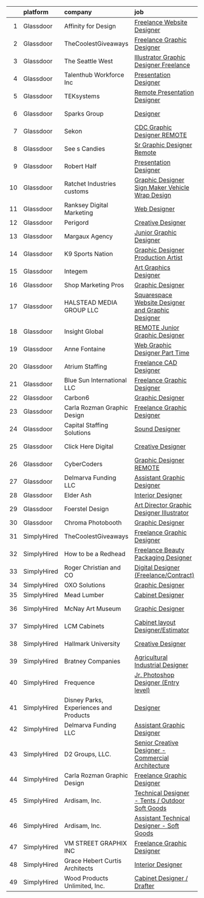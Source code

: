

|    | platform    | company                                | job                                                                                                                                                                                                                                                                                                                                                                                                                                                                                                                                                                                                                                                                                                                                                                                                                                                                                                                                                                                                                                                                                                                                                                                                                                                                                                                                                                                                           | update_time   | location            |
|---:|:------------|:---------------------------------------|:--------------------------------------------------------------------------------------------------------------------------------------------------------------------------------------------------------------------------------------------------------------------------------------------------------------------------------------------------------------------------------------------------------------------------------------------------------------------------------------------------------------------------------------------------------------------------------------------------------------------------------------------------------------------------------------------------------------------------------------------------------------------------------------------------------------------------------------------------------------------------------------------------------------------------------------------------------------------------------------------------------------------------------------------------------------------------------------------------------------------------------------------------------------------------------------------------------------------------------------------------------------------------------------------------------------------------------------------------------------------------------------------------------------|:--------------|:--------------------|
|  1 | Glassdoor   | Affinity for Design                    | [Freelance Website Designer](https://www.glassdoor.com/partner/jobListing.htm?pos=120&ao=1136043&s=58&guid=00000183021e94a796a4d702abb7305f&src=GD_JOB_AD&t=SR&vt=w&ea=1&cs=1_1984e76e&cb=1662187902486&jobListingId=1008103821912&jrtk=3-0-1gc11t56eklu7801-1gc11t56vi9jm800-11fb54804def4c06-)                                                                                                                                                                                                                                                                                                                                                                                                                                                                                                                                                                                                                                                                                                                                                                                                                                                                                                                                                                                                                                                                                                              | 3d            | Remote              |
|  2 | Glassdoor   | TheCoolestGiveaways                    | [Freelance Graphic Designer](https://www.glassdoor.com/partner/jobListing.htm?pos=121&ao=1136043&s=58&guid=00000183021e94a796a4d702abb7305f&src=GD_JOB_AD&t=SR&vt=w&ea=1&cs=1_f937060d&cb=1662187902486&jobListingId=1008112220205&jrtk=3-0-1gc11t56eklu7801-1gc11t56vi9jm800-eb74c74bdc3c100c-)                                                                                                                                                                                                                                                                                                                                                                                                                                                                                                                                                                                                                                                                                                                                                                                                                                                                                                                                                                                                                                                                                                              | 1d            | Remote              |
|  3 | Glassdoor   | The Seattle West                       | [Illustrator Graphic Designer   Freelance](https://www.glassdoor.com/partner/jobListing.htm?pos=130&ao=1136043&s=58&guid=00000183021e94a796a4d702abb7305f&src=GD_JOB_AD&t=SR&vt=w&ea=1&cs=1_0b9ddcd6&cb=1662187902488&jobListingId=1008114197926&jrtk=3-0-1gc11t56eklu7801-1gc11t56vi9jm800-50612d610ab7d61f-)                                                                                                                                                                                                                                                                                                                                                                                                                                                                                                                                                                                                                                                                                                                                                                                                                                                                                                                                                                                                                                                                                                | 24h           | Remote              |
|  4 | Glassdoor   | Talenthub Workforce  Inc               | [Presentation Designer](https://www.glassdoor.com/partner/jobListing.htm?pos=117&ao=1110586&s=58&guid=00000183021e94a796a4d702abb7305f&src=GD_JOB_AD&t=SR&vt=w&ea=1&cs=1_8e177422&cb=1662187902485&jobListingId=1008104112031&cpc=F41FEAB56D215062&jrtk=3-0-1gc11t56eklu7801-1gc11t56vi9jm800-b0396012850688ec--6NYlbfkN0DpwFV3tuw9vFlML3xauMsT_S9XsNg3VdZNHiuyFzGFEzXfSGkGfgeZuQmrRNOoRj2KG4JtZ16c6Me6TMe4k8idSKCqMIK3nKRCNN0673o5rBPp8bUF45137Vz3MHFL762ZXOrmoxPdzX2ZNZrNjhWHxCSlNkIwtcKanXnT2eO3-YrVPWt20WW4OF6kIlKypSii3gntkKXi1hHwQjhygCNhy1wrJ61KRyA8Y7dolUTYbafQbsVsZCLKvpZMkkBMCnCGEY6yOG8DL37jFSNp4x4nJKKORafkU45ilZpZ7YaXVvi3BBgQ1Bn3P5Np0X8_s2f2Ehz-wVyQ7r0l_YwGjo8ieTINPnYJkR5uYrWULzQ9q8GS1AhUrzgMkiPLGWvy3xCNeC333Dr5jZKfYB4-j6wAKsM-ulCAvCeeudfTmjcEo8CqLoLrqCiDgol9Jq6AUHZKCzXNzwA1Y8RjyZDS1ZHpV0aX1G-aRmpbrGPltl6dX9IVU9Rr5xwOOLQICWCNRD2mlMTiwVYbOH4JUKcihaYH)                                                                                                                                                                                                                                                                                                                                                                                                                                                                                                                              | 3d            | Remote              |
|  5 | Glassdoor   | TEKsystems                             | [Remote Presentation Designer](https://www.glassdoor.com/partner/jobListing.htm?pos=115&ao=1110586&s=58&guid=00000183021e94a796a4d702abb7305f&src=GD_JOB_AD&t=SR&vt=w&cs=1_f87427bc&cb=1662187902485&jobListingId=1008106163906&cpc=AC285F3A3ECA6BB0&jrtk=3-0-1gc11t56eklu7801-1gc11t56vi9jm800-a087ed80b67f7f5b--6NYlbfkN0AuKz8EBO1xHDEL7V2YF9xF3dC_I9B9i-Zw2Jh8clPMK3KTieKealHQMRxLfyLBLKLyCZChEE48vqLybCiiARm2ZbgopHfff5ewlcdAlwoGxiTfSHLE287921qYA1_BFeP27zjJNgZTCcSAUTAZYNZotGtuZOEJ5kTFNKKk5C0QMiVsKQ4_dtE0pGJleCTl8OOiebrJTppoCQGhy5mVqfg4OApteR9GhHcBPDgb34QqZAfHFNKCUCvqAH-9qlaEQjhJDUAHYXSZ6Jzb3erPLFKr3HX6nMqQaNUPVJeDRTXI-NfEaP41-FMz8nLKcSSMtQyM3XwVHmRlSi3s-xjjCUhR2dTo7FoZ6GHI5o2Ejhovi-5ywU2tU2BQBRS70oosXQVI7kLr3mRMT0sObt6DEKKVxBhypYfldjCjSZUN5yOZvKVfF8qjB8ZVI0qILzGOScm1DFQ8lCUCqzRe-c7Vlh0fnt9qE3bbXaPk_HKDv8G1AP1aJo4Z9PFl4Mecl9ccC3TiMYaXAPH-4vIqeRYax5EmkbuPAfmTlrtB223z1zSWI4T7v5cQlLrz8_2fMWhQLQNYONsDLal-z80SAoX3wfG_8guSJYk7DHzEBmCAQn2vQIiBdwiXBQj3J2K9Y9BB2YxzstvGUdNU0qkSZ7mEGrXwSPO0vwV5n40Ymja3vnzUgRb7MPy_7rCqPtSIDwTowvv7NuZ3JNNDymXSObjob1Ghs6_h8nRbA59AxxzgUpSV53cScLlt2c1zqrh_G3Bcxo9NAfVOK_k32m7VXTc08NDxKBqAlriOUMvLq9hKgVCFbmPrRvPdAakmOWJ7jIzRoOYq8eylKLsHatyvle03o6Vi9xq7ckMMiU7FDXrwNcuQIY02TR7Gq2ZvSKI0Wis-8bc3WiA1c3sRcLwGWfXvuwhXAVPQD2szbQY%3D)                                                                                                              | 2d            | Atlanta, GA         |
|  6 | Glassdoor   | Sparks Group                           | [Designer](https://www.glassdoor.com/partner/jobListing.htm?pos=118&ao=1110586&s=58&guid=00000183021e94a796a4d702abb7305f&src=GD_JOB_AD&t=SR&vt=w&cs=1_1e909095&cb=1662187902485&jobListingId=1008108010689&cpc=3BA4CE39D5B5DEF5&jrtk=3-0-1gc11t56eklu7801-1gc11t56vi9jm800-2ab6578a82eb877a--6NYlbfkN0CVbIAoVGlVV0muHIzlWY31dYj5hrVkKa7qBWZ-hZn3g-zWnitpxah_RyLopvrEJPJvqSisNGhn3vdd_usG89dYKpkOVhf9r3Tb8rD7p2cr4-PNW0rKTXIM-necDLSO0rgciRCwNTJ6AmC_Se0doaCOPcqwlbH5NsDxCyuRFRq6Acau8EnfwWeHSzz6bOB3cVvHVqX7TbgylyA1I3Y1K6wesbunhSofQfCIqz2Y3lmFmMxsoPPI8t9lk7-khRZDve9MglOyKSXDRza41ZxhCbLnPrUxFrrXJcFLmdd8F_GWjwtNMrCjdGu9AvxLfkDSKNfJaMGbPPWBf8xPXx1yrdrzkpbxtVbBWv_Nscu78DjWHKVUDaPoPg0SvDga9R7ZKEGxKluE_GCIAoRIgz1wpfjiLhr-cG-AbYKke-kLBVYjWDq-NvmDXYO6q0bW0LdyrSDRS42USxaZMVl2F_uCgNVXWgbVRbdldyWyjbOBl4ogaJCI-b1r7C6NquWqdMry-0M%3D)                                                                                                                                                                                                                                                                                                                                                                                                                                                                                                                                                                  | 2d            | Rockville, MD       |
|  7 | Glassdoor   | Sekon                                  | [CDC Graphic Designer   REMOTE](https://www.glassdoor.com/partner/jobListing.htm?pos=127&ao=1136043&s=58&guid=00000183021e94a796a4d702abb7305f&src=GD_JOB_AD&t=SR&vt=w&ea=1&cs=1_071d2961&cb=1662187902486&jobListingId=1008106121782&jrtk=3-0-1gc11t56eklu7801-1gc11t56vi9jm800-f0b83dce37d3bac8-)                                                                                                                                                                                                                                                                                                                                                                                                                                                                                                                                                                                                                                                                                                                                                                                                                                                                                                                                                                                                                                                                                                           | 2d            | Atlanta, GA         |
|  8 | Glassdoor   | See s Candies                          | [Sr  Graphic Designer  Remote ](https://www.glassdoor.com/partner/jobListing.htm?pos=119&ao=1136043&s=58&guid=00000183021e94a796a4d702abb7305f&src=GD_JOB_AD&t=SR&vt=w&ea=1&cs=1_23a1608a&cb=1662187902485&jobListingId=1008111619504&jrtk=3-0-1gc11t56eklu7801-1gc11t56vi9jm800-e01715df2179d76c-)                                                                                                                                                                                                                                                                                                                                                                                                                                                                                                                                                                                                                                                                                                                                                                                                                                                                                                                                                                                                                                                                                                           | 1d            | Daytona Beach, FL   |
|  9 | Glassdoor   | Robert Half                            | [Presentation Designer](https://www.glassdoor.com/partner/jobListing.htm?pos=113&ao=1110586&s=58&guid=00000183021e94a796a4d702abb7305f&src=GD_JOB_AD&t=SR&vt=w&ea=1&cs=1_70dbe3a0&cb=1662187902485&jobListingId=1008107855793&cpc=32EE424DE2B657EB&jrtk=3-0-1gc11t56eklu7801-1gc11t56vi9jm800-d467135622d91d34--6NYlbfkN0CpzDdaQkua3np5pkmj49lKioZwmwxQ-yx5plwbYmV_M2CLBDBrPEXoXkIUtnH_BUdqEP6kI6DXOl4eEMO6smxWdHj2IGnkFI0yrJnqViZ8DHVUpws-HxEjwKa6wOnlMvCl7TgGYJbG20lEQYYf394vlUvBGQCPZvspHxI4aGNparswttkt6GqlrHQ33kFN7daCke_h3s-hjuwdfucM78VTpVHnP1ZpFzrgJA9CCbdPxWyJCCl6apZv79mCuN9_kJXW7FfEHlk-9AqwtWKDy64OzS9A_W56wRApYMz-RIR4Zt8K5QKRlUCic1khLcQUVwFzoL-9A1SVA26Xpb69-Nj23HpaLjceGbTqR_0fte0UpcQYpffv8_vSU88Lhoz0aoYJcZzXqokX9mhAIaR5M9hEGUXLAv14IjOFQeJ3l5LvYEDY8mk1NgOQ8GuDRb-RYdmuL6zwV7GPA1k3dhfhnX5uefwHCMcYut4LYs2GlM2UnfjcondTJ2HHWJOZa8f7q3WC1RLRpn325zi3EVp3zU-zUq_TpT1sDDkhmBQX0Ub7aaBSsB_atX1B)                                                                                                                                                                                                                                                                                                                                                                                                                                                                                              | 2d            | Denver, CO          |
| 10 | Glassdoor   | Ratchet Industries customs             | [Graphic Designer Sign Maker  Vehicle Wrap Design](https://www.glassdoor.com/partner/jobListing.htm?pos=102&ao=1110586&s=58&guid=00000183021e94a796a4d702abb7305f&src=GD_JOB_AD&t=SR&vt=w&ea=1&cs=1_3e9e5aa9&cb=1662187902484&jobListingId=1008106168783&cpc=608BEFD8E68346F1&jrtk=3-0-1gc11t56eklu7801-1gc11t56vi9jm800-ab4069b96fbbbaf8--6NYlbfkN0BzyIYrTMR_AjNKh_kvAG8N613gtHPANQ3sdLTkrtBd-xoNshQoLJljpkXtMg3ByttehrpfycqhA_jI7OzHh3Dwp6oLlDjwEp2WuqcFDY1HN7UCwbeweiPbKgRF7O1nLYCJq2zx9dJVUVbCO7gavwf4RYVuHiaExKW3U5v2qOv6ZSDrFImCHQUMgnTJo0RpDxRN1-W6n56XohumLewtuAveuMfgwWF0wT8PCTiEBKXlAsveXA5zmt_5fBWYv8fcHRFJ2rnpmtbD7X5t-HAHH4I_2QA6LCt1wjB8Xq3Vgt-2QK6nMwftNvOVdrBlKsMteKfYvxvoIEtGiN6ytWJLBEQC8Emq4XfPWBfz3z5h-McKgE1lqC-F09ezxtEH3rgKyEoUFjyuB_Ziyzel4TEn4rwPcUf7cgXvKbY80bHbQ3r9s3tJ37lLlJk5FIggmctGHDQopH92FJpktLc-TR9drwYdktmslLi8cqdEA36LmUSdz2ZgusuL1QdJ4FLl2SidIEA0GSNPWIrh4h3XVS0Gi29KtLGtCexYhyiw0Z-BQIvjKw%3D%3D)                                                                                                                                                                                                                                                                                                                                                                                                                                                                       | 2d            | Albuquerque, NM     |
| 11 | Glassdoor   | Ranksey Digital Marketing              | [Web Designer](https://www.glassdoor.com/partner/jobListing.htm?pos=129&ao=1136043&s=58&guid=00000183021e94a796a4d702abb7305f&src=GD_JOB_AD&t=SR&vt=w&ea=1&cs=1_f614a9ec&cb=1662187902488&jobListingId=1008114109139&jrtk=3-0-1gc11t56eklu7801-1gc11t56vi9jm800-e1328e0ce8b09a50-)                                                                                                                                                                                                                                                                                                                                                                                                                                                                                                                                                                                                                                                                                                                                                                                                                                                                                                                                                                                                                                                                                                                            | 24h           | Remote              |
| 12 | Glassdoor   | Perigord                               | [Creative Designer](https://www.glassdoor.com/partner/jobListing.htm?pos=124&ao=1136043&s=58&guid=00000183021e94a796a4d702abb7305f&src=GD_JOB_AD&t=SR&vt=w&ea=1&cs=1_3b6ae4f8&cb=1662187902486&jobListingId=1008110194208&jrtk=3-0-1gc11t56eklu7801-1gc11t56vi9jm800-952d8643bdca7467-)                                                                                                                                                                                                                                                                                                                                                                                                                                                                                                                                                                                                                                                                                                                                                                                                                                                                                                                                                                                                                                                                                                                       | 1d            | Branford, CT        |
| 13 | Glassdoor   | Margaux Agency                         | [Junior Graphic Designer](https://www.glassdoor.com/partner/jobListing.htm?pos=123&ao=1136043&s=58&guid=00000183021e94a796a4d702abb7305f&src=GD_JOB_AD&t=SR&vt=w&cs=1_f77ae4a5&cb=1662187902486&jobListingId=1008106153163&jrtk=3-0-1gc11t56eklu7801-1gc11t56vi9jm800-cfd08d1aac8104bb-)                                                                                                                                                                                                                                                                                                                                                                                                                                                                                                                                                                                                                                                                                                                                                                                                                                                                                                                                                                                                                                                                                                                      | 2d            | Remote              |
| 14 | Glassdoor   | K9 Sports Nation                       | [Graphic Designer Production Artist](https://www.glassdoor.com/partner/jobListing.htm?pos=110&ao=1110586&s=58&guid=00000183021e94a796a4d702abb7305f&src=GD_JOB_AD&t=SR&vt=w&ea=1&cs=1_11845429&cb=1662187902485&jobListingId=1008110168448&cpc=8795CF9063CD573D&jrtk=3-0-1gc11t56eklu7801-1gc11t56vi9jm800-58ffb3cab13633d5--6NYlbfkN0AtlW_omU2Xx3W-19HQ_drmTKCWebiHnmA5lS5PDL5G8WHWVC1E87EzjhkXIyk3pymnVmLBJ9ZPpM2F7DssSIX-BynU26PtybXApyD_-v48dK4-Hbml_3OQIgybsON6Vt3hYMn9BnwsOz2yEnPf-GtxIuy7vIKTtnPi27SEj8l2-ISaPkpm1iHC1RO4A86Yi4-rxBS8SIlmL0DfpvWqcQoS5uTn1gTmbnrVplx8R1kVCchwcPLRbXcy-69sEW36pahyjhsH6CG2l7MIkIQ-aEDfY9l9BRCqOluVZNDss_KXcpBKtSlo5ZMeeYqRxiG4bk9SflOSGCJeyyy1CdchWb6bBiwUiTHkP7k-uweGDq6EBrrEBTC1hhJvXR1hCwqG2fp6fF7uR6jUx0v76rH46TM2P8cmjlkzmuKj3RlC3hZmn_mrDiE0vo5d8-V4-YdfNDKlvS_g6yWzEpEsOFJmgCjQ6AS3vo4Kb7-MUkGE7Zd6hDb170XmeCUnZ7z4vJyv6-o%3D)                                                                                                                                                                                                                                                                                                                                                                                                                                                                                                                                   | 1d            | Remote              |
| 15 | Glassdoor   | Integem                                | [Art Graphics Designer](https://www.glassdoor.com/partner/jobListing.htm?pos=126&ao=1136043&s=58&guid=00000183021e94a796a4d702abb7305f&src=GD_JOB_AD&t=SR&vt=w&ea=1&cs=1_607a1bab&cb=1662187902486&jobListingId=1008102053275&jrtk=3-0-1gc11t56eklu7801-1gc11t56vi9jm800-db0b9712246398b2-)                                                                                                                                                                                                                                                                                                                                                                                                                                                                                                                                                                                                                                                                                                                                                                                                                                                                                                                                                                                                                                                                                                                   | 4d            | Remote              |
| 16 | Glassdoor   | Shop Marketing Pros                    | [Graphic Designer](https://www.glassdoor.com/partner/jobListing.htm?pos=107&ao=1110586&s=58&guid=00000183021e94a796a4d702abb7305f&src=GD_JOB_AD&t=SR&vt=w&cs=1_27903502&cb=1662187902484&jobListingId=1008106685149&cpc=47CFDC01B3F81FAC&jrtk=3-0-1gc11t56eklu7801-1gc11t56vi9jm800-1e5450f6cbd41cd0--6NYlbfkN0DnTJ3xfjzt2ELn4kEqc-7-tLkxQ1NV7wDx75Ziu13nDF3carm4JZxqQO1ZtaAo41zz1DATBbo5JSuMcqSf7J17RowlHfkSAHKVp9LaY-W_4ymO_4tFNpELogX79y-e1zo73cjFscyYccQxyxRgr6IvDdL2YL2qTRBrlh9V64i51xUTHwa--rcBcoQgVlk5y56JLwe6PbSz4t7rDHdbFA4M9mla-GaZpzZ2oeFsq_dAjwGmDZcOIIocNCssJZbfoSeKsD8IcEhx1ay3l7ix4Q1uYnELGU40D5dFfs5KE6PHZyGP4SDvXUzvR4ILsA-v5uFAosmHNx6pcMg7_y0fUoNDrKxToA_IGZ-KFlha9CJcuAY_W-_GtfLCL-G0lB6qf11ousEDjP-W7yY7rF0Y9aNJXyTyZRQzFaD9iyBV6lef_eqeDUnDiIPkbTBX0ZRRMsbcw_vYM2tp3CiLMJCVSH_T)                                                                                                                                                                                                                                                                                                                                                                                                                                                                                                                                                                                                        | 2d            | Remote              |
| 17 | Glassdoor   | HALSTEAD MEDIA GROUP LLC               | [Squarespace Website Designer and Graphic Designer](https://www.glassdoor.com/partner/jobListing.htm?pos=103&ao=1110586&s=58&guid=00000183021e94a796a4d702abb7305f&src=GD_JOB_AD&t=SR&vt=w&cs=1_cd4a938f&cb=1662187902483&jobListingId=1008106340050&cpc=155EB9D5185558AF&jrtk=3-0-1gc11t56eklu7801-1gc11t56vi9jm800-7343cc581a020b84--6NYlbfkN0CKpraHHsEcuvJldHh9lYb6MSUQnY31yEhbu34n0Z8zJ2HzSiEwYgyRcwX4HAw0cugsNS8Hgeg84ahFMiKeaFyPf24f8Derf5JOz3N-BDpFP7Ainm-YszgId7cQNXHKtn_PsQg-aiwMy-fiP4cbvO_w1b5ArMSQM-HvEac48MnAYmFgtbKjSRW6HPvNuMTx9ruVrVaSKxAAKu0YQPlGizQceuGLUzDxPAC4TysfS9THnOiv5Qtx5b3shfrw4fyvrZZkURfnik-iyZTcRnZG5HF5_9ZWbaQK7z609dZY_9BOnEuvk945rY3rgS61bMb54K55iBaTcu12rjJbUZhzx0QBnTMLPZqyAxbidcyk5-k0PIb-uZPo8TmLHZ8zxltd9JzpxZ5AO16hsUToMiEdaHSBG03l-tZ7JEG0AJTaTEMF18q-j7CbnXgGByokTnc2JI4tWG7iOg7iRRBm89J52cU3UjPTNICkMkM%3D)                                                                                                                                                                                                                                                                                                                                                                                                                                                                                                                                                         | 2d            | Remote              |
| 18 | Glassdoor   | Insight Global                         | [REMOTE Junior Graphic Designer](https://www.glassdoor.com/partner/jobListing.htm?pos=114&ao=1110586&s=58&guid=00000183021e94a796a4d702abb7305f&src=GD_JOB_AD&t=SR&vt=w&cs=1_c299b205&cb=1662187902485&jobListingId=1008106886005&cpc=8795CF9063CD573D&jrtk=3-0-1gc11t56eklu7801-1gc11t56vi9jm800-45496df61d6fa0e4--6NYlbfkN0BKkHZu3wF05EeDimN_p6sYpKCMArvwa95YdH7UpkaBCqc7l59Erwqcm87s8bKO7is9mvV1tr8npeQ1L1BoncWLXZO4J42ei-KFFFfHzk79dbpSSeLnJXMpQCecMA2wSXyXCHRRTVTdvhTPoOfaE1OtitdISTXlSBT9DsyA4AwwMC2Wpa83v-OrbiPKdwF87eowPIRAjR25RhKvHHYvG_wtgLPF5M4ES25BXuOq78g0tZXgV6ZxjoJMMYTNTxn7r4RMlx4Ap2E2ruPErD6Qxmgfj5VwWlk08_f6IB-3YaLspc1DpOBoA3dMVcGsf9Api2nWa0T7PExjziQ8-aRjYMlMY-Jb-q3x5MRxfl0JpoCfCYq6Q1Z5iOaE14rZwT21vJgslFvO2ARTFiewGi7Thj-tlsPiuee_Xzvh-OcMYHGWb4vSEZAq3t8ltt16utwqY_0qhyW9PRlZL8drS7uoGvZRKMen8SRN-XVmAVwsPIXU-Q%3D%3D)                                                                                                                                                                                                                                                                                                                                                                                                                                                                                                                                                              | 2d            | Charlotte, NC       |
| 19 | Glassdoor   | Anne Fontaine                          | [Web   Graphic Designer  Part Time ](https://www.glassdoor.com/partner/jobListing.htm?pos=106&ao=1110586&s=58&guid=00000183021e94a796a4d702abb7305f&src=GD_JOB_AD&t=SR&vt=w&ea=1&cs=1_6a89a2e7&cb=1662187902484&jobListingId=1008104509355&cpc=8795CF9063CD573D&jrtk=3-0-1gc11t56eklu7801-1gc11t56vi9jm800-23cc6dd955f97acb--6NYlbfkN0A1yW4rVUtORymw55mWH2MRd7jhOoBOAz3YZ9XiYGcR52HGAZol1zhF17ueCYP6PeGZbqgBFf4cmeQjTTky6_vPc-OoRjfpJT3-wAGZ9Ijh-ZOt2TUtJI5dzhZ1jxD6OV77VobhLSlbSV26j4JKDWyWUv0F4cY85sJGApdTSLpkGCkYj7AYCSMTMAxjn-1jJrINzKMRCjjnlzUitw0jraJCPNwogJfQUa230QS3Zq6K7lw6Wlfsu22ps2gVEgRJ2--BNr1LFBwYNscg79nja9Lb2hkZKw4AVX_PZOs66Z9VNEeZeNheW3UjgZG_KK-uN1w9lehynGoU-eaaQcBL6eBu-Z3wEqAdAGzkttMTG1MLpPCAgE8TeDTN4sEp2t_CXL9mfLYISRlbCcfAYd1BoybHGKGKGBrjjuv4BHNzif7wTQUbzdeLDysDGAh70-8pHx714hhzccTTM14D4PtoHsYT4RCRFBmAaoCXAAS1n7ZyOF65YY-FNYjLKdDkxOnnMQzHUB2gR6aV7A%3D%3D)                                                                                                                                                                                                                                                                                                                                                                                                                                                                                                                     | 3d            | Remote              |
| 20 | Glassdoor   | Atrium Staffing                        | [Freelance CAD Designer](https://www.glassdoor.com/partner/jobListing.htm?pos=116&ao=1110586&s=58&guid=00000183021e94a796a4d702abb7305f&src=GD_JOB_AD&t=SR&vt=w&ea=1&cs=1_36a02056&cb=1662187902485&jobListingId=1008114842171&cpc=334ABAF5D42DC775&jrtk=3-0-1gc11t56eklu7801-1gc11t56vi9jm800-9bf5eb728c5dfd72--6NYlbfkN0AJVhJRw9wUHBCF8R8adMoLXwMaKLwknIknnYTuOdK23DV61sywQ-0esZH64X1fzYdAnY6bygRD6L2Wav3Q7Xau3TamEpFCK4N2iFtZZJIjocFjRmqKevZA7S-0rZwyWSN9YSKpWokLGTAw5m2w5SVDsoS_nwMHUhfOLDOte2vjzEUsQQcveYe21xG3f5m7LagLVX-GB8qZIamT6i2V4iu_LYoaw5jqJv0EXUrlwh49K37CYBLi0CCUb9AZOejB_0K5syHeS085iTcedENKahnpizQcqsuePXuC_dp7ObgHd4rlINzGPVnWlHD3Wh0w3-LWJ_Q4HQJNGAdfOrFLrquB4pzCFJRDmAa4W0osmLABuI59WiGN-qmF3Qqm7QW3wzfd4ADnUudXQngbn7j_212kfwJe23VSbl22nC9mjsv2F3O0g7jCj6AkClfc2dJ8QpyL-2cXkB9JM6vO_YETV6AF6X5HfZWkelX7KdtROwtM20SZSHFnEN1Gy13i3BIjNdOjLwbIOQRSpPT9VRrejyJL6G2bzmuktqhdI0njgdVZRaUVckP6XYwbwycXMQysty25R0qOmZKA0XzXarwHCFiUjN9x2NvjYuDBV1g8RVqobDx7cE7DSOPG--XSqyJVmEUsgrEDOtLub1IrKvxmz9BbctdY6xsxY5ezIiRwZAPSbtveZ_JGzNhTtEc7fME1euUrsJPeDOD3Iyfk8gR999fvWaua51HQY7hCksAkQF5WPR4sX8C5S6TAh95DrEUX3ZktsYFXK2lUFK4FeKw-YEW_k2HIdojEYJ0mg5ltMhu7uyJ7GD862pGhCL6pXyE5KxTSL8YLOKR8jpxQby6W5frK6PkxZ29liAf1uBC7SH25gocoajGJ_FlbgGreEoHhY8X6LGK6I-0gHvUpHOBIUY8mJ3dj8NpOK0prt7bcAliKEGMzR_rVaJF4qRo1etL5nw49H3etg1YpTaDkr8a0ZFF-iNOzruXp_IphaQT23zJ0HWymUxRrJIMPXUyKoJrY86v3S6OwsFwdPQ%3D%3D) | 24h           | New York, NY        |
| 21 | Glassdoor   | Blue Sun International LLC             | [Freelance Graphic Designer](https://www.glassdoor.com/partner/jobListing.htm?pos=105&ao=1110586&s=58&guid=00000183021e94a796a4d702abb7305f&src=GD_JOB_AD&t=SR&vt=w&ea=1&cs=1_4090d787&cb=1662187902484&jobListingId=1008111957566&cpc=1120CD366D53BFD9&jrtk=3-0-1gc11t56eklu7801-1gc11t56vi9jm800-2d507028a21702d6--6NYlbfkN0CO3DEfAY9A68AIVwcxeRGvQUfeLcLgbZIyCfLEHxv2SUABPt3EZ5sY_cwxurRvcyAECaPN83XEoA3JyC01ePnNuu-JrqRLQLImQNG5rJ8NHK2SurCLp5RC3NMgrFNEkPg3c_JiDypfmWv2l0QQnISkkupwN_D8A1ffQBYD9OP6rIz4WKgbaBu-u0XngWcfBQUFd4t7tPGAFn1xKwrhDrWcgEpk9NBwr5xYqcnGwyZJz6XeZ3vkDxXXWNQVOAzasY4yD08NigtJY_6nfGKX_tDYMKS52WZbHFL6ORnmdtStDADNwS5FFFTP53vvBNsO0gooZGZbp9T8xj1pk2Y3_j55aOEneFB56neXXDCpZtTZdkcAnx-iHcZw5WjcVspiBcQkgxtKN5lbT2uwpxosJAVMlFE0ImE0BrDOZGHLjn7BPOd9Jig5wlFsCWwraCcyfWGqxdmHc970Wu7yhDVNfgUGBLoNa_O5cztQWhN0-sPNSXyo7C5G8ZcptMmlb3BeZyA%3D)                                                                                                                                                                                                                                                                                                                                                                                                                                                                                                                                           | 1d            | Chapel Hill, NC     |
| 22 | Glassdoor   | Carbon6                                | [Graphic Designer](https://www.glassdoor.com/partner/jobListing.htm?pos=109&ao=1110586&s=58&guid=00000183021e94a796a4d702abb7305f&src=GD_JOB_AD&t=SR&vt=w&ea=1&cs=1_bd248a7c&cb=1662187902484&jobListingId=1008104173273&cpc=F41FEAB56D215062&jrtk=3-0-1gc11t56eklu7801-1gc11t56vi9jm800-61562116879e3eaa--6NYlbfkN0DcRLCRIXlqrXbrXkrsjdLszf_QETCYnSTCTx511dWxE4VngtRbIn9RKTkW9Vbx63WB45ty78slvGbHEFOIw6NDf4o3qi_zk8oYXE6kkcxiNrS5HDpaYUtP7EJjNcs2KFoP9kpMRuRNeXY4bOA3QG3yKHpzFEGNY1-CgW73246s7iucdm3GJUF994oTGAJ7EjzI0-X-t7_J-eKiIn8anEWS4w48EfCAMfb4FuL5jCnW6ZaEeiUqR0UnAioa1sLaH1zokmjnlwa71ISQe4QPCKzOS6WO3sjT3CX7gzfSpGWGJq2Bqw11CSpbOC8iCvTAOy6PslZdsWohonC6o3Kq5jCtBLssX3_q8pV1VE98DRwojJuFZ-565sZEHjhC0ecuI7eE-nM9_uBMVjrqZuCmVygzFGfU2SRk7z14-xSFJ-HoVtQlxZVzZE6y6ppWiwHU697x5F5j2Qnq1Z7SK80ENJiAJ9FPTAcQ613YcczBQ9edrKWOKYnkKZ2WUnPh9Cjp1vY%3D)                                                                                                                                                                                                                                                                                                                                                                                                                                                                                                                                                     | 3d            | Remote              |
| 23 | Glassdoor   | Carla Rozman Graphic Design            | [Freelance Graphic Designer](https://www.glassdoor.com/partner/jobListing.htm?pos=125&ao=1136043&s=58&guid=00000183021e94a796a4d702abb7305f&src=GD_JOB_AD&t=SR&vt=w&ea=1&cs=1_97073931&cb=1662187902486&jobListingId=1008114178071&jrtk=3-0-1gc11t56eklu7801-1gc11t56vi9jm800-01459c2725205fde-)                                                                                                                                                                                                                                                                                                                                                                                                                                                                                                                                                                                                                                                                                                                                                                                                                                                                                                                                                                                                                                                                                                              | 24h           | Remote              |
| 24 | Glassdoor   | Capital Staffing Solutions             | [Sound Designer](https://www.glassdoor.com/partner/jobListing.htm?pos=111&ao=1110586&s=58&guid=00000183021e94a796a4d702abb7305f&src=GD_JOB_AD&t=SR&vt=w&ea=1&cs=1_fa1c73d2&cb=1662187902485&jobListingId=1008114374344&cpc=8795CF9063CD573D&jrtk=3-0-1gc11t56eklu7801-1gc11t56vi9jm800-b8a7e5b70904a19e--6NYlbfkN0AHXq2vAVwR3IH7wgnTMdWCa3HguypIXx0DFudX-u0zu6XSU0N9gDGCMsnO9yvyAfN-w9ZDj2y4IJztBTj_DpNATP455ryBbc6HIlj1JRzLXgY_QhBREGrhOKT-dsILNU1H7GEHj6rekdNLERF2QVJCpUPs7TQqmQH248uMkm2P6H9TglB_2IHiZ_z69NiDLFo4ocF4lbqdk28ZJAAh0nBp2O_8zGsEMjBUJ6Jb8Gim_IHqDi3RdgtNn1M_-8_637goqNe46pNkNHT1xrCfLJXeTCXx4CaqRaujFKmBDyih6FKTk1wlxSZSsATPBYtcDEOIgiyEJXZ_80gzwYQFJ7YbKsenR9n31drG3BI5scFkXKbZeRfcYl6M2QusvSw2shSoNzLZHNGXVuL2RTjlqtD31xwB5_3uDTNy9X_Y5-JJNueIZa7GCgSrlfTK8LoUi8eoC5sCkOPMTMcwCKJa-eOrVAOcbpx-sxbmFiKDcoKnej36g6hkveRSbYuE9YmLfBdH1SUdWqbyug%3D%3D)                                                                                                                                                                                                                                                                                                                                                                                                                                                                                                                                         | 24h           | San Diego, CA       |
| 25 | Glassdoor   | Click Here Digital                     | [Creative Designer](https://www.glassdoor.com/partner/jobListing.htm?pos=128&ao=1136043&s=58&guid=00000183021e94a796a4d702abb7305f&src=GD_JOB_AD&t=SR&vt=w&ea=1&cs=1_3a133914&cb=1662187902488&jobListingId=1008101958706&jrtk=3-0-1gc11t56eklu7801-1gc11t56vi9jm800-5f3be8e5e01bd3b4-)                                                                                                                                                                                                                                                                                                                                                                                                                                                                                                                                                                                                                                                                                                                                                                                                                                                                                                                                                                                                                                                                                                                       | 4d            | Baton Rouge, LA     |
| 26 | Glassdoor   | CyberCoders                            | [Graphic Designer  REMOTE](https://www.glassdoor.com/partner/jobListing.htm?pos=112&ao=1110586&s=58&guid=00000183021e94a796a4d702abb7305f&src=GD_JOB_AD&t=SR&vt=w&ea=1&cs=1_ca1c560a&cb=1662187902485&jobListingId=1008114860872&cpc=F4EED0218A761C36&jrtk=3-0-1gc11t56eklu7801-1gc11t56vi9jm800-40ec8919b63df8dd--6NYlbfkN0CpFJQzrgRR8WqXWK1qKKEqALWJw739KlKqr2H-MSI4eoBlI4EFrmor2FYZMP3muM3YuujBUyTq2VXnDcctQKqM_HaFWXis3kHlcb6sByvlO7tunzm94Zw_PU43E1klP6MWjFIGcWmLy2hqLGUtS2l29AARbD6SlXvIk_M7XyqpzVTRzLuI5STsG6b7vw_H8Ls43gf12UuW7p5prN-PX_enLfRLPUH7uK15ZsZarvnH-MVtZV6NfwKkixtWNHJlZ-7K5W0qCGV09LSXBGojpYCenhv4VxzpRUXI9QwJ7drYDV56PjCK21WW3BHiU_rHoQfYX9sR5cw8rOpR-sssAaM2YKquhBvFEc9jBF5SKS9yYwnAckzdVZFpwr9VOH2HKfF4UU_dgxmipOuuXAO39BBp7l7KUFeyn6zfVbnPV4_24pAGky_lKiizPbdAY9Mqnz85Oyp4KGjQMV9w3E3p1GPL5-NuW1p-kosVuI__nfuUpxUxHFJkkfIJOmTLsj6E7qXjfhGgg05csxOSowCNBYxh0oQtgwQAIzhKGgaaX7wbTzCGjDMfTncbrdv6F8Ss_rq57QXJhV2Hyynifr2mqy3XWn2vAFNCYMNFcfalahi_LwlnMPeUlPwNHQMZGX1kkU4gfMgXDsVe72rczMz5bbFfg1BOrgLMdDnBkBd7Nfw6v4OdcdCeXe1usV7ev1tEmmCnyyiwwCaOlxSK7_jO-CWiyYJP3_bwCGW5l2MnAgB0LQE_VqHwYutWrIRGmnM4-3KCdt78ZiYsH3pciJ5Y0hf-AVB3dOg4OZNnWRQ2ibxSwCRVgdPStPp7JexeMbEaN3yhJGDrPqXjk1PmT2VEnMNsYUeaGHPMP0AduitRTV8HMpJD8mr79XhZyrDzZRqLsFwdp5x7uHl2h09e3oQwJDkSvTeWMXa8580JZbbYxdfd8lR0vw7xnSI18wU9oK8DL3JX5gKSGC5xbSbTuEv2S9-vDwCjH9PhezJozlNOOl5f_Q%3D%3D)                               | 24h           | Montclair, NJ       |
| 27 | Glassdoor   | Delmarva Funding LLC                   | [Assistant Graphic Designer](https://www.glassdoor.com/partner/jobListing.htm?pos=101&ao=1110586&s=58&guid=00000183021e94a796a4d702abb7305f&src=GD_JOB_AD&t=SR&vt=w&ea=1&cs=1_dfce6b9f&cb=1662187902483&jobListingId=1008114420660&cpc=036CEF58F9688075&jrtk=3-0-1gc11t56eklu7801-1gc11t56vi9jm800-a3c2b5c0a33b1373--6NYlbfkN0A4hgeKHdLyHgzaskNEvl2xXMVaueUT71iJOYpLYISQUHTwzmwXMv6kC1stTynKFBmMD1iFKJ5DNCahmY_o8V3H-5q9GxMA0pSWSGgMGwwfHC_JH17tfgKZotiie_QsEr3WX2CaTNPiPpt7ncA0aHmTAAFYjOp6qXoys0r7lPSRt2pSGNCJYN0IY5YXPcM8i0qHS6w67HgT9_E617JRw5kBSUPjwQyEHKQl6O3-Yz6yWWJCcJ5ZXiLgAFes8ZIkGxaFbIdpkx6D7zWzw9Q5DzVPbIqSe1-lkTZSWj4riy4XrV0Ra4anAeSM7m1AqGtDxuHr5Zr3eQOswaAVvTGj-WvxBCNOM5JZnIePPDkP4vK0WBmxwoezc5D_sGQkQDZfWWVJpEsMq3oXkXdEuO4VhEtPYn12i07i-Ygn-34DIYUxBKtnpc6BnBW7uTmX5_pMmyo_bhryhdGCsDASlAWYa-vpgwK-jeprBthtcmmzadiV_2fclKluTi4s6X3Z8IXGRLFKZLWCVRK1mQ%3D%3D)                                                                                                                                                                                                                                                                                                                                                                                                                                                                                                                             | 24h           | Remote              |
| 28 | Glassdoor   | Elder   Ash                            | [Interior Designer](https://www.glassdoor.com/partner/jobListing.htm?pos=104&ao=1110586&s=58&guid=00000183021e94a796a4d702abb7305f&src=GD_JOB_AD&t=SR&vt=w&ea=1&cs=1_b61fbfee&cb=1662187902484&jobListingId=1008110967848&cpc=723ADC3DFE402989&jrtk=3-0-1gc11t56eklu7801-1gc11t56vi9jm800-ce8584f1b59d0e4a--6NYlbfkN0BzyIYrTMR_AjNKh_kvAG8N613gtHPANQ3sdLTkrtBd-xoNshQoLJljcScSFA1bFEDJLKiAMuHfMLRsf8Xd7gMMCot3Ikkz3cFRtFkwh4sKo_63DdIg73Bk-K_IB0_DmYkGXGJrWpQQT3fsJj3pZbKBAbcsoLL6z3lvjtukaYHQ7TXGVvgLeN6STbhVb_cihjbHBLfstCaUTnuJMGl63VNm8jYmfCM1KwuvXhUcK1knrwsjAcYH1_2NNg0LWusSOjkKK1hmxsIxjTPUSAgYWaRN8pC7tVxxE-3qmai-bmJ1Fc4ZLk_65vtRhb65RbTVlbZ5vNaOjcb6zJ-S9ASWZlButfxUm2ZPZx8v_FtmiGA2M7DsRCFgS8-yahAB6ZaPV3YC6xp78nh1vJNugMA4bJQI8_3ES6wJo6V6Mk5EMZ5o8-IwANt7pQAwdfy63oaFUUQqtD0rtVu1g1I9g_h7nyurxPidMr7tIbbVBsxt1zhn9NB3UkPjFL-rJUcqT1d2Oq8%3D)                                                                                                                                                                                                                                                                                                                                                                                                                                                                                                                                                    | 1d            | Remote              |
| 29 | Glassdoor   | Foerstel Design                        | [Art Director  Graphic Designer  Illustrator](https://www.glassdoor.com/partner/jobListing.htm?pos=108&ao=1110586&s=58&guid=00000183021e94a796a4d702abb7305f&src=GD_JOB_AD&t=SR&vt=w&ea=1&cs=1_35f1a4e5&cb=1662187902484&jobListingId=1008101636559&cpc=8795CF9063CD573D&jrtk=3-0-1gc11t56eklu7801-1gc11t56vi9jm800-e06af4f833a0341a--6NYlbfkN0DT5-Szw3YawDSxV9quIo6U-4hdX6FZTICsYskzhzvX7KXzmhQwmQ7cQAIyrChrJYXj5Nz0J77CwmGZWWhj7QO08MorwsFX6WpY-cjRAqd5c5YshXe7t8yi_cAMTx-RLQrWgDv1LNRN_XNQif3bP_uxOt5oqG5pBrUgjeQADqRiTFpifcwWwp0LQb4Tnfbyb-D2yi1t-agmlpXGF68SzmNfTKsxJ7lRNaLcdPbKINBZ1OE63vYgxXSyn9NCTBvMWR4X0HS6DBFZDFy2UF_9-75puQChQe7hqv5lJwio55bHMSBfeoKFNo-lokeR2t01-Dmf411Ge8eDz4TRaOkaSz-d384pqDBamY7SXl4ZlwmlvSN3e9-pXlIFMU_RnTQfDttGQ4leDp1eFmbYQ5fITCOmeyn6wp8Isu4XSR3jcbzhQo9BCCp3u9Mm2hbreV7h5f1LSp1PxoO8JKcNNFrgk88qrhywjIxvXVhnIOShuKMP13_X1csS8hmOYBA7Rjk7EtIbpZOMZ7CruDyXupwIRMde)                                                                                                                                                                                                                                                                                                                                                                                                                                                                                                        | 4d            | Remote              |
| 30 | Glassdoor   | Chroma Photobooth                      | [Graphic Designer](https://www.glassdoor.com/partner/jobListing.htm?pos=122&ao=1136043&s=58&guid=00000183021e94a796a4d702abb7305f&src=GD_JOB_AD&t=SR&vt=w&cs=1_248247ed&cb=1662187902486&jobListingId=1008100125331&jrtk=3-0-1gc11t56eklu7801-1gc11t56vi9jm800-8690e838dd17c0ad-)                                                                                                                                                                                                                                                                                                                                                                                                                                                                                                                                                                                                                                                                                                                                                                                                                                                                                                                                                                                                                                                                                                                             | 5d            | Remote              |
| 31 | SimplyHired | TheCoolestGiveaways                    | [Freelance Graphic Designer](https://www.simplyhired.com/job/RLeVriDFQ-0N3S_bXsJCIexmjRXoQ3XP0WH5-IiM4cMpTwLU6dm8JQ?q=creative+designer)                                                                                                                                                                                                                                                                                                                                                                                                                                                                                                                                                                                                                                                                                                                                                                                                                                                                                                                                                                                                                                                                                                                                                                                                                                                                      | 1d            | Remote              |
| 32 | SimplyHired | How to be a Redhead                    | [Freelance Beauty Packaging Designer](https://www.simplyhired.com/job/czb6sfDqPeoCORWJQtct8fYlf5ZnBuVVB3XzDQY1_3-fXMEaOkP6Vg?q=creative+designer)                                                                                                                                                                                                                                                                                                                                                                                                                                                                                                                                                                                                                                                                                                                                                                                                                                                                                                                                                                                                                                                                                                                                                                                                                                                             | Recently      | Remote              |
| 33 | SimplyHired | Roger Christian and CO                 | [Digital Designer (Freelance/Contract)](https://www.simplyhired.com/job/n7KfIx4ce2tgDxXRC7rEv7DdrX8seo7EefOBokQo9eANftt-8B5q5w?q=creative+designer)                                                                                                                                                                                                                                                                                                                                                                                                                                                                                                                                                                                                                                                                                                                                                                                                                                                                                                                                                                                                                                                                                                                                                                                                                                                           | 10d           | San Antonio, TX     |
| 34 | SimplyHired | OXO Solutions                          | [Graphic Designer](https://www.simplyhired.com/job/BXUyWLRJM5GqlXxmpwBw-g_A_qs7M6-f7IDZTvQqqHxFROKtKw3p1Q?q=creative+designer)                                                                                                                                                                                                                                                                                                                                                                                                                                                                                                                                                                                                                                                                                                                                                                                                                                                                                                                                                                                                                                                                                                                                                                                                                                                                                | Recently      | Adobe, AZ           |
| 35 | SimplyHired | Mead Lumber                            | [Cabinet Designer](https://www.simplyhired.com/job/RTmvH5muGADe0-gnzbxrNdGeiCnk1jVXCtS1wr-snSwBqGSmbbArmw?q=creative+designer)                                                                                                                                                                                                                                                                                                                                                                                                                                                                                                                                                                                                                                                                                                                                                                                                                                                                                                                                                                                                                                                                                                                                                                                                                                                                                | Recently      | Beatrice, NE        |
| 36 | SimplyHired | McNay Art Museum                       | [Graphic Designer](https://www.simplyhired.com/job/nh6MnACVBoVzCaTg9q7SiEUsct296efsmz4RG6D751EysuntI9xwvA?q=creative+designer)                                                                                                                                                                                                                                                                                                                                                                                                                                                                                                                                                                                                                                                                                                                                                                                                                                                                                                                                                                                                                                                                                                                                                                                                                                                                                | 7d            | San Antonio, TX     |
| 37 | SimplyHired | LCM Cabinets                           | [Cabinet layout Designer/Estimator](https://www.simplyhired.com/job/DGSlfiUPWVOU_IlQXYWu3NE8c65_nAMngwGpdSuOIPTgYpGha4wvXw?q=creative+designer)                                                                                                                                                                                                                                                                                                                                                                                                                                                                                                                                                                                                                                                                                                                                                                                                                                                                                                                                                                                                                                                                                                                                                                                                                                                               | Recently      | Monroe, WA          |
| 38 | SimplyHired | Hallmark University                    | [Creative Designer](https://www.simplyhired.com/job/OqeOgoPRuAtMFy7j3cpbDZtGhQndSIolbSx7Etc77v8_3ZA9PQKJdw?q=creative+designer)                                                                                                                                                                                                                                                                                                                                                                                                                                                                                                                                                                                                                                                                                                                                                                                                                                                                                                                                                                                                                                                                                                                                                                                                                                                                               | Today         | San Antonio, TX     |
| 39 | SimplyHired | Bratney Companies                      | [Agricultural Industrial Designer](https://www.simplyhired.com/job/Mumz6KfYzwl0Qf-6YYgrNMk_LNtPebzQLCSf-QYmA_szeaNtgnq67Q?q=creative+designer)                                                                                                                                                                                                                                                                                                                                                                                                                                                                                                                                                                                                                                                                                                                                                                                                                                                                                                                                                                                                                                                                                                                                                                                                                                                                | Recently      | Des Moines, IA      |
| 40 | SimplyHired | Frequence                              | [Jr. Photoshop Designer (Entry level)](https://www.simplyhired.com/job/xTWYgcxs-MGipgF-C8xs3s4d3yLHkI8xoAtvKZaBwhzBiO3S7igRyA?q=creative+designer)                                                                                                                                                                                                                                                                                                                                                                                                                                                                                                                                                                                                                                                                                                                                                                                                                                                                                                                                                                                                                                                                                                                                                                                                                                                            | Recently      | Remote              |
| 41 | SimplyHired | Disney Parks, Experiences and Products | [Designer](https://www.simplyhired.com/job/WhlI28szHC7BBtg9dSYJ6ZrvyArTnsUsn4roDp54CZeIsCclg5hK5g?q=creative+designer)                                                                                                                                                                                                                                                                                                                                                                                                                                                                                                                                                                                                                                                                                                                                                                                                                                                                                                                                                                                                                                                                                                                                                                                                                                                                                        | 1d            | San Francisco, CA   |
| 42 | SimplyHired | Delmarva Funding LLC                   | [Assistant Graphic Designer](https://www.simplyhired.com/job/4iOxNQhFrM7zhBH1mvVorZtseJgwZrmV3S74AzGj18Tr13m9r7mGwA?q=creative+designer)                                                                                                                                                                                                                                                                                                                                                                                                                                                                                                                                                                                                                                                                                                                                                                                                                                                                                                                                                                                                                                                                                                                                                                                                                                                                      | Today         | Remote              |
| 43 | SimplyHired | D2 Groups, LLC.                        | [Senior Creative Designer - Commercial Architecture](https://www.simplyhired.com/job/Yzphuvu4v4KIeGAg97r-GC4K2aaGuq7WuIAfSSpOBYl9P_dmzDtnLw?q=creative+designer)                                                                                                                                                                                                                                                                                                                                                                                                                                                                                                                                                                                                                                                                                                                                                                                                                                                                                                                                                                                                                                                                                                                                                                                                                                              | Recently      | King of Prussia, PA |
| 44 | SimplyHired | Carla Rozman Graphic Design            | [Freelance Graphic Designer](https://www.simplyhired.com/job/-MGrJHUGglcHD1ku1QPUapacVEOMqptLZXPHAgmgrjRyVWjiMR5Sqw?q=creative+designer)                                                                                                                                                                                                                                                                                                                                                                                                                                                                                                                                                                                                                                                                                                                                                                                                                                                                                                                                                                                                                                                                                                                                                                                                                                                                      | Today         | Remote              |
| 45 | SimplyHired | Ardisam, Inc.                          | [Technical Designer - Tents / Outdoor Soft Goods](https://www.simplyhired.com/job/EaaUY8P8CZC-jWtF3gBuBBAHyCWnw5U7xo5UZYeE6UCkveJkbwWE3A?q=creative+designer)                                                                                                                                                                                                                                                                                                                                                                                                                                                                                                                                                                                                                                                                                                                                                                                                                                                                                                                                                                                                                                                                                                                                                                                                                                                 | Recently      | Cumberland, WI      |
| 46 | SimplyHired | Ardisam, Inc.                          | [Assistant Technical Designer - Soft Goods](https://www.simplyhired.com/job/jafiT_EcYBzGnOePu29f_8Ed396Mrh0zNYEUP8FnUnaTsDUh0gefLA?q=creative+designer)                                                                                                                                                                                                                                                                                                                                                                                                                                                                                                                                                                                                                                                                                                                                                                                                                                                                                                                                                                                                                                                                                                                                                                                                                                                       | Recently      | Cumberland, WI      |
| 47 | SimplyHired | VM STREET GRAPHIX INC                  | [Freelance Graphic Designer](https://www.simplyhired.com/job/PLIcIuwm_kejGnceLIScnJKU88c-K9_mRbWSCgG-HFx0TNa9MGpQJg?q=creative+designer)                                                                                                                                                                                                                                                                                                                                                                                                                                                                                                                                                                                                                                                                                                                                                                                                                                                                                                                                                                                                                                                                                                                                                                                                                                                                      | Recently      | San Antonio, TX     |
| 48 | SimplyHired | Grace Hebert Curtis Architects         | [Interior Designer](https://www.simplyhired.com/job/P4uYYbTk44YufM37BPFLKpQnRPhgT-TJJnBVKOfPULdXvverRsfOJA?q=creative+designer)                                                                                                                                                                                                                                                                                                                                                                                                                                                                                                                                                                                                                                                                                                                                                                                                                                                                                                                                                                                                                                                                                                                                                                                                                                                                               | Recently      | New Orleans, LA     |
| 49 | SimplyHired | Wood Products Unlimited, Inc.          | [Cabinet Designer / Drafter](https://www.simplyhired.com/job/skgiZRVBkpMfxOIvzoWWPcuF0V7BtcO3E4Amw5SSWCbt7JPlCMIUGw?q=creative+designer)                                                                                                                                                                                                                                                                                                                                                                                                                                                                                                                                                                                                                                                                                                                                                                                                                                                                                                                                                                                                                                                                                                                                                                                                                                                                      | Recently      | Brainerd, MN        |